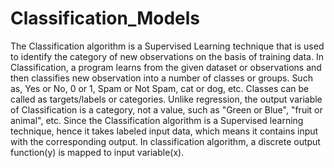 # Classification_Models
The Classification algorithm is a Supervised Learning technique that is used to identify the category of new observations on the basis of training data. In Classification, a program learns from the given dataset or observations and then classifies new observation into a number of classes or groups. Such as, Yes or No, 0 or 1, Spam or Not Spam, cat or dog, etc. Classes can be called as targets/labels or categories.
Unlike regression, the output variable of Classification is a category, not a value, such as "Green or Blue", "fruit or animal", etc. Since the Classification algorithm is a Supervised learning technique, hence it takes labeled input data, which means it contains input with the corresponding output.
In classification algorithm, a discrete output function(y) is mapped to input variable(x).
